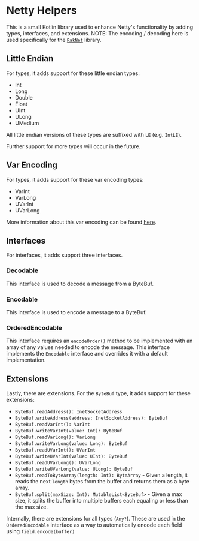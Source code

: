 # Netty Helpers

This is a small Kotlin library used to enhance Netty's functionality by adding types, interfaces, and extensions.
NOTE: The encoding / decoding here is used specifically for the [`RakNet`](https://github.com/GolemOrg/RakNet) library.

## Little Endian
For types, it adds support for these little endian types:
- Int
- Long
- Double
- Float
- UInt
- ULong
- UMedium

All little endian versions of these types are suffixed with `LE` (e.g. `IntLE`).

Further support for more types will occur in the future.

## Var Encoding
For types, it adds support for these var encoding types:
- VarInt
- VarLong
- UVarInt
- UVarLong

More information about this var encoding can be found [here](https://developers.google.com/protocol-buffers/docs/encoding).


## Interfaces
For interfaces, it adds support three interfaces.

### Decodable
This interface is used to decode a message from a ByteBuf.

### Encodable
This interface is used to encode a message to a ByteBuf.

### OrderedEncodable
This interface requires an `encodeOrder()` method to be implemented with an array of any values needed to encode the message.
This interface implements the `Encodable` interface and overrides it with a default implementation.

## Extensions
Lastly, there are extensions. For the `ByteBuf` type, it adds support for these extensions:
- `ByteBuf.readAddress(): InetSocketAddress`
- `ByteBuf.writeAddress(address: InetSocketAddress): ByteBuf`
- `ByteBuf.readVarInt(): VarInt`
- `ByteBuf.writeVarInt(value: Int): ByteBuf`
- `ByteBuf.readVarLong(): VarLong`
- `ByteBuf.writeVarLong(value: Long): ByteBuf`
- `ByteBuf.readUVarInt(): UVarInt`
- `ByteBuf.writeUVarInt(value: UInt): ByteBuf`
- `ByteBuf.readUVarLong(): UVarLong`
- `ByteBuf.writeUVarLong(value: ULong): ByteBuf`
- `ByteBuf.readToByteArray(length: Int): ByteArray` - Given a length, it reads the next `length` bytes from the buffer and returns them as a byte array.
- `ByteBuf.split(maxSize: Int): MutableList<ByteBuf>` - Given a max size, it splits the buffer into multiple buffers each equaling or less than the max size.

Internally, there are extensions for all types (`Any?`). These are used in the `OrderedEncodable` interface as 
a way to automatically encode each field using `field.encode(buffer)`
